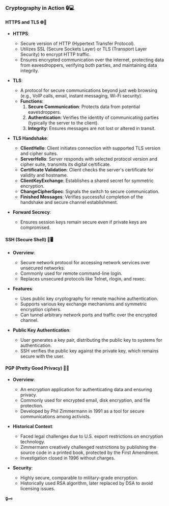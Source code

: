### Cryptography in Action 🔒💻

#### **HTTPS and TLS** 🌐🔐

- **HTTPS**:
  - Secure version of HTTP (Hypertext Transfer Protocol).
  - Utilizes SSL (Secure Sockets Layer) or TLS (Transport Layer Security) to encrypt HTTP traffic.
  - Ensures encrypted communication over the internet, protecting data from eavesdroppers, verifying both parties, and maintaining data integrity.

- **TLS**:
  - A protocol for secure communications beyond just web browsing (e.g., VoIP calls, email, instant messaging, Wi-Fi security).
  - **Functions**:
    1. **Secure Communication**: Protects data from potential eavesdroppers.
    2. **Authentication**: Verifies the identity of communicating parties (typically the server to the client).
    3. **Integrity**: Ensures messages are not lost or altered in transit.

- **TLS Handshake**:
  - **ClientHello**: Client initiates connection with supported TLS version and cipher suites.
  - **ServerHello**: Server responds with selected protocol version and cipher suite, transmits its digital certificate.
  - **Certificate Validation**: Client checks the server's certificate for validity and hostname.
  - **ClientKeyExchange**: Establishes a shared secret for symmetric encryption.
  - **ChangeCipherSpec**: Signals the switch to secure communication.
  - **Finished Messages**: Verifies successful completion of the handshake and secure channel establishment.

- **Forward Secrecy**:
  - Ensures session keys remain secure even if private keys are compromised.

#### **SSH (Secure Shell)** 🔐🖥️

- **Overview**:
  - Secure network protocol for accessing network services over unsecured networks.
  - Commonly used for remote command-line login.
  - Replaces unsecured protocols like Telnet, rlogin, and rexec.

- **Features**:
  - Uses public key cryptography for remote machine authentication.
  - Supports various key exchange mechanisms and symmetric encryption ciphers.
  - Can tunnel arbitrary network ports and traffic over the encrypted channel.

- **Public Key Authentication**:
  - User generates a key pair, distributing the public key to systems for authentication.
  - SSH verifies the public key against the private key, which remains secure with the user.

#### **PGP (Pretty Good Privacy)** 📧🔐

- **Overview**:
  - An encryption application for authenticating data and ensuring privacy.
  - Commonly used for encrypted email, disk encryption, and file protection.
  - Developed by Phil Zimmermann in 1991 as a tool for secure communications among activists.

- **Historical Context**:
  - Faced legal challenges due to U.S. export restrictions on encryption technology.
  - Zimmermann creatively challenged restrictions by publishing the source code in a printed book, protected by the First Amendment.
  - Investigation closed in 1996 without charges.

- **Security**:
  - Highly secure, comparable to military-grade encryption.
  - Historically used RSA algorithm, later replaced by DSA to avoid licensing issues.

🔒🗝️